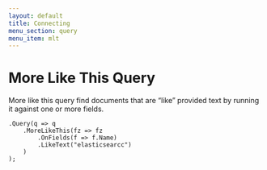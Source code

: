 ```yaml
---
layout: default
title: Connecting
menu_section: query
menu_item: mlt
---
```



# More Like This Query
More like this query find documents that are “like” provided text by running it against one or more fields.

	.Query(q => q
		.MoreLikeThis(fz => fz
			.OnFields(f => f.Name)
			.LikeText("elasticsearcc")
		)
	);

